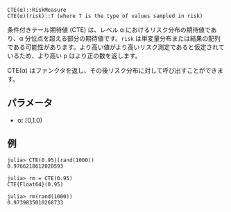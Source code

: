 ```
CTE(α)::RiskMeasure
CTE(α)(risk)::T (where T is the type of values sampled in risk)
```

条件付きテール期待値 (CTE) は、レベル α におけるリスク分布の期待値であり、α 分位点を超える部分の期待値です。`risk` は単変量分布または結果の配列である可能性があります。より高い値がより高いリスク測定であると仮定されているため、より高い p はより正の数を返します。

CTE(α) はファンクタを返し、その後リスク分布に対して呼び出すことができます。

## パラメータ

  * α: [0,1.0)

## 例

```julia-repl
julia> CTE(0.95)(rand(1000))
0.9766218612020593

julia> rm = CTE(0.95)
CTE{Float64}(0.95)

julia> rm(rand(1000))
0.9739835010268733
```
